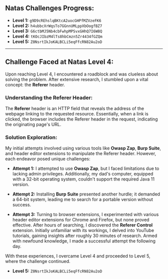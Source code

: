 ## Natas Challenges Progress:

- **Level 1:** `g9D9cREhslqBKtcA2uocGHPfMZVzeFK6`
- **Level 2:** `h4ubbcXrWqsTo7GGnnUMLppXbOogfBZ7`
- **Level 3:** `G6ctbMJ5Nb4cbFwhpMPSvxGHhQ7I6W8Q`
- **Level 4:** `tKOcJIbzM4lTs8hbCmzn5Zr4434fGZQm`
- **Level 5:** `Z0NsrtIkJoKALBCLi5eqFfcRN82Au2oD`

---

## Challenge Faced at Natas Level 4:

Upon reaching Level 4, I encountered a roadblock and was clueless about solving the problem. After extensive research, I stumbled upon a vital concept: the **Referer** header.

### Understanding the Referer Header:

The **Referer** header is an HTTP field that reveals the address of the webpage linking to the requested resource. Essentially, when a link is clicked, the browser includes the Referer header in the request, indicating the originating page's URL.

### Solution Exploration:

My initial attempts involved using various tools like **Owasp Zap**, **Burp Suite**, and header editor extensions to manipulate the Referer header. However, each endeavor posed unique challenges:

- **Attempt 1:** I attempted to use **Owasp Zap**, but I faced limitations due to lacking admin privileges. Additionally, my dad's computer, equipped with a 32-bit operating system, couldn't support the required Java 11 version.

- **Attempt 2:** Installing **Burp Suite** presented another hurdle; it demanded a 64-bit system, leading me to search for a portable version without success.

- **Attempt 3:** Turning to browser extensions, I experimented with various header editor extensions for Chrome and Firefox, but none proved effective. After hours of searching, I discovered the **Referer Control** extension. Initially unfamiliar with its workings, I delved into YouTube tutorials, gaining insights after roughly 30 minutes of research. Armed with newfound knowledge, I made a successful attempt the following day.

With these experiences, I overcame Level 4 and proceeded to Level 5, where the challenge continued.

- **Level 5:** `Z0NsrtIkJoKALBCLi5eqFfcRN82Au2oD`
